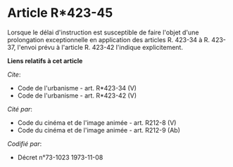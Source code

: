 # Article R*423-45

Lorsque le délai d'instruction est susceptible de faire l'objet d'une prolongation exceptionnelle en application des articles
R. 423-34 à R. 423-37, l'envoi prévu à l'article R. 423-42 l'indique explicitement.

**Liens relatifs à cet article**

_Cite_:

  - Code de l'urbanisme - art. R*423-34 (V)
  - Code de l'urbanisme - art. R*423-42 (V)

_Cité par_:

  - Code du cinéma et de l'image animée - art. R212-8 (V)
  - Code du cinéma et de l'image animée - art. R212-9 (Ab)

_Codifié par_:

  - Décret n°73-1023 1973-11-08
